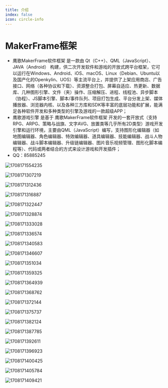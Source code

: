 ```yaml
---
title: 介绍
index: false
icon: circle-info
---
```


# MakerFrame框架

* 鹰歌MakerFrame软件框架 是一款由 Qt（C++）、QML（JavaScript）、JAVA（Android） 构建，供二次开发软件和游戏的开放式跨平台框架，它可以运行在Windows、Android、iOS、macOS、Linux（Debian、Ubuntu以及国产化的Openkylin、UOS）等主流平台上，并提供了上架应用商店、广告接口、网络（各种协议和下载）、资源整合打包、屏幕自适应、热更新、数据库、几种图形引擎、文件（夹）操作、压缩解压、进程、线程池、异步脚本（协程）、JS脚本引擎、脚本/事件队列、项目打包生成、平台分发上架、媒体播放器、浏览器内核、以及各种三方库和SDK等丰富的底层功能和扩展，能满足各种软件开发和多种类型的引擎及游戏的一款超级APP；
* 鹰歌游戏引擎 是基于 鹰歌MakerFrame软件框架 开发的一套开放式（支持RPG、ARPG、策略与战旗、文字AVG、放置类等几乎所有2D类型）游戏开发引擎和运行环境，主要由QML（JavaScript）编写，支持图形化编辑器（如 地图编辑器、角色编辑器、特效编辑器、道具编辑器、技能编辑器、战斗人物编辑器、战斗脚本编辑器、升级链编辑器、图片音乐视频管理、图形化脚本编程等）、代码或两者结合的方式来设计游戏和开发插件；
* QQ：85885245

![1708171554235](image/README/1708171554235.png)

![1708171307219](image/README/1708171307219.png)

![1708171312436](image/README/1708171312436.png)

![1708171316887](image/README/1708171316887.png)

![1708171322447](image/README/1708171322447.png)

![1708171328874](image/README/1708171328874.png)

![1708171333028](image/README/1708171333028.png)

![1708171336574](image/README/1708171336574.png)

![1708171340583](image/README/1708171340583.png)

![1708171346607](image/README/1708171346607.png)

![1708171351034](image/README/1708171351034.png)

![1708171359325](image/README/1708171359325.png)

![1708171364939](image/README/1708171364939.png)

![1708171368762](image/README/1708171368762.png)

![1708171372144](image/README/1708171372144.png)

![1708171375737](image/README/1708171375737.png)

![1708171382124](image/README/1708171382124.png)

![1708171387785](image/README/1708171387785.png)

![1708171392611](image/README/1708171392611.png)

![1708171396923](image/README/1708171396923.png)

![1708171400425](image/README/1708171400425.png)

![1708171405784](image/README/1708171405784.png)

![1708171409421](image/README/1708171409421.png)
